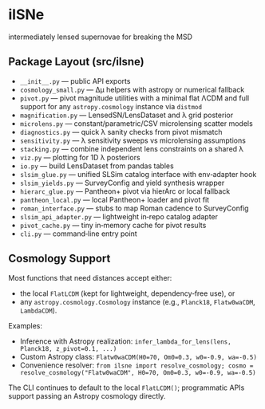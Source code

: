 # ilSNe
intermediately lensed supernovae for breaking the MSD

## Package Layout (src/ilsne)
- `__init__.py` — public API exports
- `cosmology_small.py` — Δμ helpers with astropy or numerical fallback
- `pivot.py` — pivot magnitude utilities with a minimal flat ΛCDM and full
  support for any `astropy.cosmology` instance via `distmod`
- `magnification.py` — LensedSN/LensDataset and λ grid posterior
- `microlens.py` — constant/parametric/CSV microlensing scatter models
- `diagnostics.py` — quick λ sanity checks from pivot mismatch
- `sensitivity.py` — λ sensitivity sweeps vs microlensing assumptions
- `stacking.py` — combine independent lens constraints on a shared λ
- `viz.py` — plotting for 1D λ posteriors
- `io.py` — build LensDataset from pandas tables
- `slsim_glue.py` — unified SLSim catalog interface with env‑adapter hook
- `slsim_yields.py` — SurveyConfig and yield synthesis wrapper
- `hierarc_glue.py` — Pantheon+ pivot via hierArc or local fallback
- `pantheon_local.py` — local Pantheon+ loader and pivot fit
- `roman_interface.py` — stubs to map Roman cadence to SurveyConfig
- `slsim_api_adapter.py` — lightweight in‑repo catalog adapter
- `pivot_cache.py` — tiny in‑memory cache for pivot results
- `cli.py` — command‑line entry point

## Cosmology Support

Most functions that need distances accept either:
- the local `FlatLCDM` (kept for lightweight, dependency‑free use), or
- any `astropy.cosmology.Cosmology` instance (e.g., `Planck18`, `Flatw0waCDM`, `LambdaCDM`).

Examples:
- Inference with Astropy realization: `infer_lambda_for_lens(lens, Planck18, z_pivot=0.1, ...)`
- Custom Astropy class: `Flatw0waCDM(H0=70, Om0=0.3, w0=-0.9, wa=-0.5)`
- Convenience resolver: `from ilsne import resolve_cosmology; cosmo = resolve_cosmology("Flatw0waCDM", H0=70, Om0=0.3, w0=-0.9, wa=-0.5)`

The CLI continues to default to the local `FlatLCDM()`; programmatic APIs support passing an Astropy cosmology directly.
